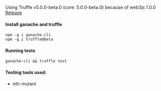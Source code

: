 Using Truffle v5.0.0-beta.0 (core: 5.0.0-beta.0) because of web3js 1.0.0
[Release](https://github.com/trufflesuite/truffle/releases/tag/v5.0.0-beta.0)



#### Install ganache and truffle

    npm -g i ganache-cli
    npm -g i truffle@beta

#### Running tests

    ganache-cli && truffle test

#### Testing tools used:

 * eth-mutant
